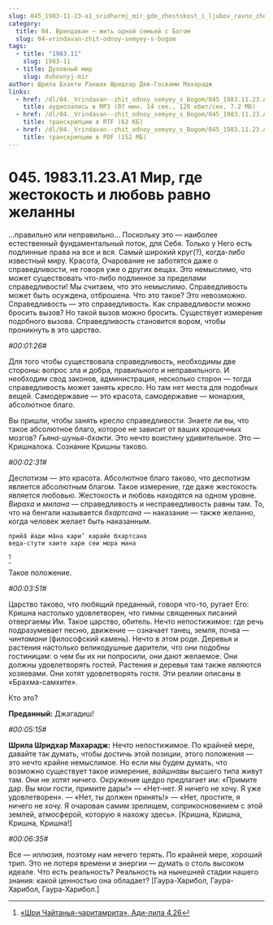 ```yaml
---
slug: 045_1983-11-23-a1_sridharmj_mir_gde_zhestokost_i_ljubov_ravno_zhelanny
category:
  title: 04. Вриндаван — жить одной семьей с Богом
  slug: 04-vrindavan-zhit-odnoy-semyey-s-bogom
tags:
  - title: "1983.11"
    slug: 1983-11
  - title: Духовный мир
    slug: duhovnyj-mir
author: Шрила Бхакти Ракшак Шридхар Дев-Госвами Махарадж
links:
  - href: /dl/04._Vrindavan--zhit_odnoy_semyey_s_Bogom/045_1983.11.23.A1_SridharMj_Mir_gde_zhestokost_i_ljubov_ravno_zhelanny.mp3
    title: аудиозапись в MP3 (07 мин. 14 сек., 128 кбит/сек, 7.2 МБ)
  - href: /dl/04._Vrindavan--zhit_odnoy_semyey_s_Bogom/045_1983.11.23.A1_SridharMj_Mir_gde_zhestokost_i_ljubov_ravno_zhelanny.rtf
    title: транскрипцию в RTF (63 КБ)
  - href: /dl/04._Vrindavan--zhit_odnoy_semyey_s_Bogom/045_1983.11.23.A1_SridharMj_Mir_gde_zhestokost_i_ljubov_ravno_zhelanny.pdf
    title: транскрипцию в PDF (152 МБ)
---
```


# 045. 1983.11.23.А1 Мир, где жестокость и любовь равно желанны

…правильно или неправильно… Поскольку это — наиболее естественный фундаментальный поток, для Себя. Только у Него есть подлинные права на все и вся. Самый широкий круг(?), когда-либо известный миру. Красота, Очарование не заботятся даже о справедливости, не говоря уже о других вещах. Это немыслимо, что может существовать что-либо подлинное за пределами справедливости! Мы считаем, что это немыслимо. Справедливость может быть осуждена, отброшена. Что это такое? Это невозможно. Справедливость — это справедливость. Как справедливости можно бросить вызов? Но такой вызов можно бросить. Существует измерение подобного вызова. Справедливость становится вором, чтобы проникнуть в это царство.

*#00:01:26#*

Для того чтобы существовала справедливость, необходимы две стороны: вопрос зла и добра, правильного и неправильного. И необходим свод законов, администрация, несколько сторон — тогда справедливость может занять кресло. Но там нет места для подобных вещей. Самодержавие — это красота, самодержавие — монархия, абсолютное благо.

Вы пришли, чтобы занять кресло справедливости. Знаете ли вы, что такое абсолютное благо, которое не зависит от ваших крошечных мозгов? *Гьяна-шунья-бхакти*. Это нечто воистину удивительное. Это — Кришналока. Сознание Кришны таково.

*#00:02:31#*

Деспотизм — это красота. Абсолютное благо таково, что деспотизм является абсолютным благом. Такое измерение, где даже жестокость является любовью. Жестокость и любовь находятся на одном уровне. *Вираха* и *милана* — справедливость и несправедливость равны там. То, что на бенгали называется *бхартсана* — наказание — также желанно, когда человек желает быть наказанным.

    прийа̄ йади ма̄на кари’ карайе бхартсана
    веда-стути хаите харе сеи мора мана
[^_ftn1]

Такое положение.

*#00:03:51#*

Царство таково, что любящий преданный, говоря что-то, ругает Его: Кришна настолько удовлетворен, что гимны священных писаний отвергаемы Им. Такое царство, обитель. Нечто непостижимое: где речь подразумевает песню, движение — означает танец, земля, почва — *чинтамани* (философский камень). Нечто в этом роде. Деревья и растения настолько великодушные дарители, что они подобны гостиницам: о чем бы их ни попросили, они дают желаемое. Они должны удовлетворять гостей. Растения и деревья там также являются хозяевами. Они хотят удовлетворять гостя. Эти реалии описаны в «Брахма-самхите».

Кто это?

**Преданный:** Джагадиш!

*#00:05:15#*

**Шрила Шридхар Махарадж:** Нечто непостижимое. По крайней мере, давайте так думать, чтобы достичь этой позиции, этого положения — это нечто крайне немыслимое. Но если мы будем думать, что возможно существует такое измерение, *вайшнавы* высшего типа живут там. Они не хотят ничего. Окружение щедро предлагает им: «Примите дар. Вы мои гости, примите дары!» — «Нет-нет. Я ничего не хочу. Я уже удовлетворен». — «Нет, ты должен принять!» — «Нет, простите, я ничего не хочу. Я очарован самим зрелищем, соприкосновением с этой землей, атмосферой, которую я нахожу здесь». [Кришна, Кришна, Кришна, Кришна!]

*#00:06:35#*

Все — иллюзия, поэтому нам нечего терять. По крайней мере, хороший трип. Это не потеря времени и энергии — думать о столь высоком идеале. Что есть реальность? Реальность на нынешней стадии нашего знания: какой ценностью она обладает? [Гаура-Харибол, Гаура-Харибол, Гаура-Харибол.]



[^_ftn1]: [«Шри Чайтанья-чаритамрита», Ади-лила 4.26](../notes/shri-chajtanya-charitamrita-adi-lila/shri-chajtanya-charitamrita-adi-lila-4-26.md)
